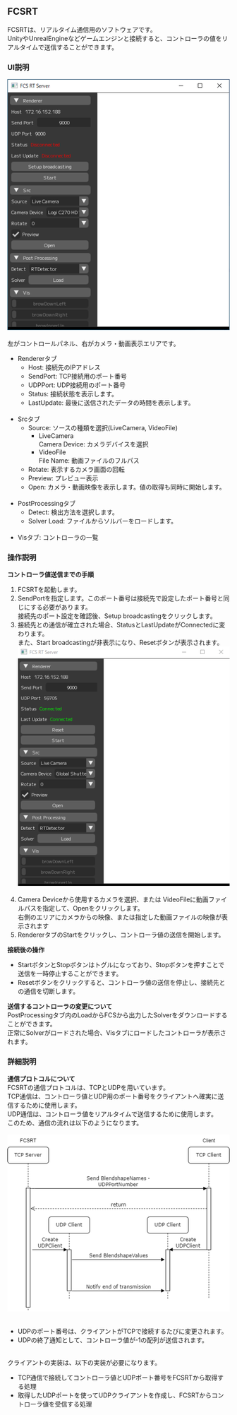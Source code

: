 ## FCSRT
FCSRTは、リアルタイム通信用のソフトウェアです。<br>
UnityやUnrealEngineなどゲームエンジンと接続すると、コントローラの値をリアルタイムで送信することができます。<br>

### UI説明   
![](images/fcsrt_01.png)<br><br>
左がコントロールパネル、右がカメラ・動画表示エリアです。<br>
- Rendererタブ<br>
    - Host: 接続先のIPアドレス<br>
    - SendPort: TCP接続用のポート番号<br>
    - UDPPort: UDP接続用のポート番号<br>
    - Status: 接続状態を表示します。<br>
    - LastUpdate: 最後に送信されたデータの時間を表示します。<br><br>
- Srcタブ<br>
    - Source: ソースの種類を選択(LiveCamera, VideoFile)<br>
        - LiveCamera<br>
            Camera Device: カメラデバイスを選択<br>
        - VideoFile<br>
            File Name: 動画ファイルのフルパス<br>
    - Rotate: 表示するカメラ画面の回転<br>
    - Preview: プレビュー表示<br>
    - Open: カメラ・動画映像を表示します。値の取得も同時に開始します。<br><br>
- PostProcessingタブ<br>
    - Detect: 検出方法を選択します。<br>
    - Solver Load: ファイルからソルバーをロードします。<br><br>
- Visタブ: コントローラの一覧<br>

### 操作説明 
**コントローラ値送信までの手順**<br>
1. FCSRTを起動します。<br>
2. SendPortを指定します。このポート番号は接続先で設定したポート番号と同じにする必要があります。<br>
  接続先のポート設定を確認後、Setup broadcastingをクリックします。<br>
3. 接続先との通信が確立された場合、StatusとLastUpdateがConnectedに変わります。<br>
  また、Start broadcastingが非表示になり、Resetボタンが表示されます。<br>
![](images/fcsrt_02.png)<br><br>
4. Camera Deviceから使用するカメラを選択、または VideoFileに動画ファイルパスを指定して、Openをクリックします。<br>
  右側のエリアにカメラからの映像、または指定した動画ファイルの映像が表示されます<br>
5. RendererタブのStartをクリックし、コントローラ値の送信を開始します。<br>

**接続後の操作**<br>
- StartボタンとStopボタンはトグルになっており、Stopボタンを押すことで送信を一時停止することができます。<br>
- Resetボタンをクリックすると、コントローラ値の送信を停止し、接続先との通信を切断します。<br>

**送信するコントローラの変更について**<br>
PostProcessingタブ内のLoadからFCSから出力したSolverをダウンロードすることができます。<br>
正常にSolverがロードされた場合、Visタブにロードしたコントローラが表示されます。<br>

### 詳細説明
**通信プロトコルについて**<br>
FCSRTの通信プロトコルは、TCPとUDPを用いています。<br>
TCP通信は、コントローラ値とUDP用のポート番号をクライアントへ確実に送信するために使用します。<br>
UDP通信は、コントローラ値をリアルタイムで送信するために使用します。<br>
このため、通信の流れは以下のようになります。<br><br>
![](images/fcsrt_03.png)<br><br>
- UDPのポート番号は、クライアントがTCPで接続するたびに変更されます。<br>
- UDPの終了通知として、コントローラ値が-1の配列が送信されます。<br><br>

クライアントの実装は、以下の実装が必要になります。
  - TCP通信で接続してコントローラ値とUDPポート番号をFCSRTから取得する処理<br>
  - 取得したUDPポートを使ってUDPクライアントを作成し、FCSRTからコントローラ値を受信する処理<br>
  
